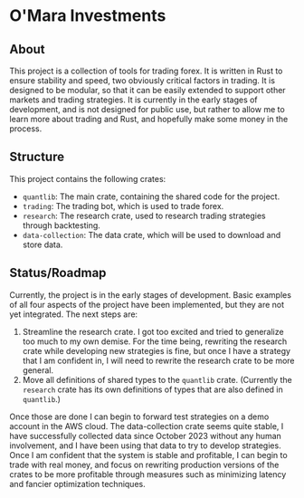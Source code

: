 # O'Mara Investments
## About
This project is a collection of tools for trading forex. It is written in Rust to ensure stability and speed, two obviously critical factors in trading. It is designed to be modular, so that it can be easily extended to support other markets and trading strategies. It is currently in the early stages of development, and is not designed for public use, but rather to allow me to learn more about trading and Rust, and hopefully make some money in the process.

## Structure
This project contains the following crates:
- `quantlib`: The main crate, containing the shared code for the project.
- `trading`: The trading bot, which is used to trade forex.
- `research`: The research crate, used to research trading strategies through backtesting.
- `data-collection`: The data crate, which will be used to download and store data.

## Status/Roadmap
Currently, the project is in the early stages of development. Basic examples of all four aspects of the project have been implemented, but they are not yet integrated. The next steps are:

1. Streamline the research crate. I got too excited and tried to generalize too much to my own demise. For the time being, rewriting the research crate while developing new strategies is fine, but once I have a strategy that I am confident in, I will need to rewrite the research crate to be more general.
2. Move all definitions of shared types to the `quantlib` crate. (Currently the `research` crate has its own definitions of types that are also defined in `quantlib`.)

Once those are done I can begin to forward test strategies on a demo account in the AWS cloud. The data-collection crate seems quite stable, I have successfully collected data since October 2023 without any human involvement, and I have been using that data to try to develop strategies. Once I am confident that the system is stable and profitable, I can begin to trade with real money, and focus on rewriting production versions of the crates to be more profitable through measures such as minimizing latency and fancier optimization techniques.
